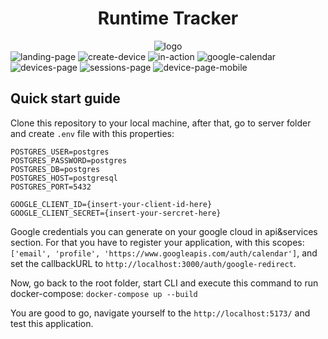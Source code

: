 <div align="center">
  <h1>Runtime Tracker</h1>
   <img src="https://github.com/thomasbrnf/runtime-tracker/assets/57502071/4d3d1d22-3865-40b7-a8fc-f53d294dbd1c" alt="logo">
</div> 

<div> 
  <img src="https://github.com/thomasbrnf/runtime-tracker/assets/57502071/6a7f2c65-650a-4bd5-a44d-dee867fe15d6" alt="landing-page">
  <img src="https://github.com/thomasbrnf/runtime-tracker/assets/57502071/d2ebb26f-717a-448a-b151-0306c3d2c79f" alt="create-device">
  <img src="https://github.com/thomasbrnf/runtime-tracker/assets/57502071/697725fc-f71f-495f-802d-bed6723dce5a" alt="in-action">
  <img src="https://github.com/thomasbrnf/runtime-tracker/assets/57502071/8930044b-99ec-4689-821d-7feec7624e46" alt="google-calendar">
  <img src="https://github.com/thomasbrnf/runtime-tracker/assets/57502071/6d2f6894-8c6d-48f1-aeee-7da5e181c0e6" alt="devices-page">
  <img src="https://github.com/thomasbrnf/runtime-tracker/assets/57502071/a43dcab3-0de8-42db-b69e-b06e2538ee48" alt="sessions-page">
  <img src="https://github.com/thomasbrnf/runtime-tracker/assets/57502071/5edf78b2-ec5e-4f98-905b-0080b872f8e8" alt="device-page-mobile">
</div>

## Quick start guide

Clone this repository to your local machine, after that, go to server folder and create ```.env``` file with this properties:
```
POSTGRES_USER=postgres
POSTGRES_PASSWORD=postgres
POSTGRES_DB=postgres
POSTGRES_HOST=postgresql
POSTGRES_PORT=5432

GOOGLE_CLIENT_ID={insert-your-client-id-here}
GOOGLE_CLIENT_SECRET={insert-your-sercret-here}
```
Google credentials you can generate on your google cloud in api&services section. For that you have to register your application, with this scopes: ```['email', 'profile', 'https://www.googleapis.com/auth/calendar']```, and set the callbackURL to ```http://localhost:3000/auth/google-redirect```.

Now, go back to the root folder, start CLI and execute this command to run docker-compose: ```docker-compose up --build```

You are good to go, navigate yourself to the ```http://localhost:5173/``` and test this application. 
